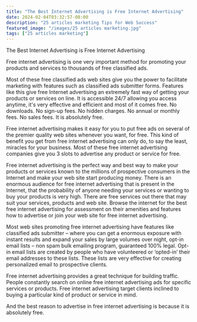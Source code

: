 ```yaml
---
title: "The Best Internet Advertising is Free Internet Advertising"
date: 2024-02-04T03:32:57-08:00
description: "25 articles marketing Tips for Web Success"
featured_image: "/images/25 articles marketing.jpg"
tags: ["25 articles marketing"]
---
```


The Best Internet Advertising is Free Internet Advertising


Free internet advertising is one very important method for promoting your products and services to thousands of free classified ads.
 
Most of these free classified ads web sites give you the power to facilitate marketing with features such as classified ads submitter forms. Features like this give free Internet advertising an extremely fast way of getting your products or services on line. It is accessible 24/7 allowing you access anytime, it's very effective and efficient and most of it comes free. No downloads. No sign-up fees. No hidden charges. No annual or monthly fees. No sales fees. It is absolutely free.

Free internet advertising makes it easy for you to put free ads on several of the premier quality web sites whenever you want, for free. This kind of benefit you get from free internet advertising can only do, to say the least, miracles for your business. Most of these free internet advertising companies give you 3 slots to advertise any product or service for free.

Free internet advertising is the perfect way and best way to make your products or services known to the millions of prospective consumers in the Internet and make your web site start producing money. There is an enormous audience for free internet advertising that is present in the Internet, that the probability of anyone needing your services or wanting to buy your products is very high. There are free services out there that may suit your services, products and web site.  Browse the internet for the best free internet advertising for assessment on their amenities and features how to advertise or join your web site for free internet advertising. 

Most web sites promoting free internet advertising have features like classified ads submitter – where you can get a enormous exposure with instant results and expand your sales by large volumes over night,  opt-in email lists – non spam bulk emailing program, guaranteed 100% legal. Opt-in email lists are created by people who have volunteered or ‘opted-in’ their email addresses to these lists. These lists are very effective for creating personalized email to prospective clients.

Free internet advertising provides a great technique for building traffic. People constantly search on online free internet advertising ads for specific services or products. Free internet advertising target clients inclined to buying a particular kind of product or service in mind. 

And the best reason to advertise in free internet advertising is because it is absolutely free.

